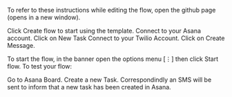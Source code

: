 To refer to these instructions while editing the flow, open the github page (opens in a new window).

Click Create flow to start using the template.
Connect to your Asana account.
Click on New Task
Connect to your Twilio Account.
Click on Create Message.

To start the flow, in the banner open the options menu [⋮] then click Start flow.
To test your flow:

Go to Asana Board.
Create a new Task.
Correspondindly an SMS will be sent to inform that a new task has been created in Asana.